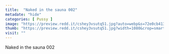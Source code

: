 ```yaml
---
title:  "Naked in the sauna 002"
metadate: "hide"
categories: [ Pussy ]
image: "https://preview.redd.it/cshey3vsutq51.jpg?auto=webp&s=72e0cb41369fb405d269ee1258e1527117594474"
thumb: "https://preview.redd.it/cshey3vsutq51.jpg?width=1080&crop=smart&auto=webp&s=5ef12c8cd422ac76b05f7883c7981eec60a9d99e"
visit: ""
---
```

Naked in the sauna 002
